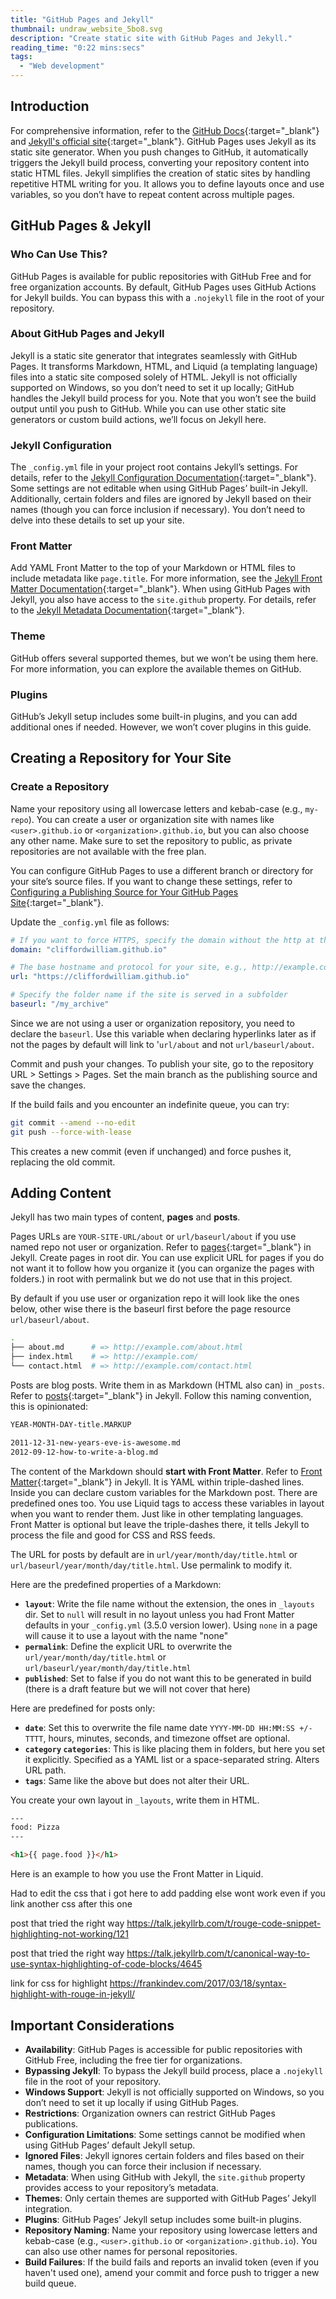 ```yaml
---
title: "GitHub Pages and Jekyll"
thumbnail: undraw_website_5bo8.svg
description: "Create static site with GitHub Pages and Jekyll."
reading_time: "0:22 mins:secs"
tags: 
  - "Web development"
---
```


## Introduction

For comprehensive information, refer to the [GitHub Docs](https://docs.github.com/en/pages/setting-up-a-github-pages-site-with-jekyll){:target="_blank"} and [Jekyll's official site](https://jekyllrb.com/){:target="_blank"}. GitHub Pages uses Jekyll as its static site generator. When you push changes to GitHub, it automatically triggers the Jekyll build process, converting your repository content into static HTML files. Jekyll simplifies the creation of static sites by handling repetitive HTML writing for you. It allows you to define layouts once and use variables, so you don’t have to repeat content across multiple pages.

## GitHub Pages & Jekyll

### Who Can Use This?

GitHub Pages is available for public repositories with GitHub Free and for free organization accounts. By default, GitHub Pages uses GitHub Actions for Jekyll builds. You can bypass this with a `.nojekyll` file in the root of your repository.

### About GitHub Pages and Jekyll

Jekyll is a static site generator that integrates seamlessly with GitHub Pages. It transforms Markdown, HTML, and Liquid (a templating language) files into a static site composed solely of HTML. Jekyll is not officially supported on Windows, so you don’t need to set it up locally; GitHub handles the Jekyll build process for you. Note that you won’t see the build output until you push to GitHub. While you can use other static site generators or custom build actions, we’ll focus on Jekyll here.

### Jekyll Configuration

The `_config.yml` file in your project root contains Jekyll’s settings. For details, refer to the [Jekyll Configuration Documentation](https://jekyllrb.com/docs/configuration/){:target="_blank"}. Some settings are not editable when using GitHub Pages’ built-in Jekyll. Additionally, certain folders and files are ignored by Jekyll based on their names (though you can force inclusion if necessary). You don’t need to delve into these details to set up your site.

### Front Matter

Add YAML Front Matter to the top of your Markdown or HTML files to include metadata like `page.title`. For more information, see the [Jekyll Front Matter Documentation](https://jekyllrb.com/docs/front-matter/){:target="_blank"}. When using GitHub Pages with Jekyll, you also have access to the `site.github` property. For details, refer to the [Jekyll Metadata Documentation](https://jekyll.github.io/github-metadata/site.github/){:target="_blank"}.

### Theme

GitHub offers several supported themes, but we won’t be using them here. For more information, you can explore the available themes on GitHub.

### Plugins

GitHub’s Jekyll setup includes some built-in plugins, and you can add additional ones if needed. However, we won’t cover plugins in this guide.

## Creating a Repository for Your Site

### Create a Repository

Name your repository using all lowercase letters and kebab-case (e.g., `my-repo`). You can create a user or organization site with names like `<user>.github.io` or `<organization>.github.io`, but you can also choose any other name. Make sure to set the repository to public, as private repositories are not available with the free plan.

You can configure GitHub Pages to use a different branch or directory for your site’s source files. If you want to change these settings, refer to [Configuring a Publishing Source for Your GitHub Pages Site](https://docs.github.com/en/pages/getting-started-with-github-pages/configuring-a-publishing-source-for-your-github-pages-site){:target="_blank"}.

Update the `_config.yml` file as follows:

```yaml
# If you want to force HTTPS, specify the domain without the http at the start, e.g., example.com
domain: "cliffordwilliam.github.io"

# The base hostname and protocol for your site, e.g., http://example.com
url: "https://cliffordwilliam.github.io"

# Specify the folder name if the site is served in a subfolder
baseurl: "/my_archive"
```

Since we are not using a user or organization repository, you need to declare the `baseurl`. Use this variable when declaring hyperlinks later as if not the pages by default will link to '`url/about` and not `url/baseurl/about`.

Commit and push your changes. To publish your site, go to the repository URL > Settings > Pages. Set the main branch as the publishing source and save the changes.

If the build fails and you encounter an indefinite queue, you can try:

```bash
git commit --amend --no-edit
git push --force-with-lease
```

This creates a new commit (even if unchanged) and force pushes it, replacing the old commit.

## Adding Content

Jekyll has two main types of content, **pages** and **posts**.

Pages URLs are `YOUR-SITE-URL/about` or `url/baseurl/about` if you use named repo not user or organization. Refer to [pages](https://jekyllrb.com/docs/pages/){:target="_blank"} in Jekyll. Create pages in root dir. You can use explicit URL for pages if you do not want it to follow how you organize it (you can organize the pages with folders.) in root with permalink but we do not use that in this project.

By default if you use user or organization repo it will look like the ones below, other wise there is the baseurl first before the page resource `url/baseurl/about`.

```bash
.
├── about.md      # => http://example.com/about.html
├── index.html    # => http://example.com/
└── contact.html  # => http://example.com/contact.html
```

Posts are blog posts. Write them in as Markdown (HTML also can) in `_posts`. Refer to [posts](https://jekyllrb.com/docs/posts/){:target="_blank"} in Jekyll. Follow this naming convention, this is opinionated:

```bash
YEAR-MONTH-DAY-title.MARKUP

2011-12-31-new-years-eve-is-awesome.md
2012-09-12-how-to-write-a-blog.md
```

The content of the Markdown should **start with Front Matter**. Refer to [Front Matter](https://jekyllrb.com/docs/front-matter/){:target="_blank"} in Jekyll. It is YAML within triple-dashed lines. Inside you can declare custom variables for the Markdown post. There are predefined ones too. You use Liquid tags to access these variables in layout when you want to render them. Just like in other templating languages. Front Matter is optional but leave the triple-dashes there, it tells Jekyll to process the file and good for CSS and RSS feeds.

The URL for posts by default are in `url/year/month/day/title.html` or `url/baseurl/year/month/day/title.html`. Use permalink to modify it.

Here are the predefined properties of a Markdown:

- **`layout`**: Write the file name without the extension, the ones in `_layouts` dir. Set to `null` will result in no layout unless you had Front Matter defaults in your `_config.yml` (3.5.0 version lower). Using `none` in a page will cause it to use a layout with the name "none"
- **`permalink`**: Define the explicit URL to overwrite the `url/year/month/day/title.html` or `url/baseurl/year/month/day/title.html`
- **`published`**: Set to false if you do not want this to be generated in build (there is a draft feature but we will not cover that here)

Here are predefined for posts only:

- **`date`**: Set this to overwrite the file name date `YYYY-MM-DD HH:MM:SS +/-TTTT`, hours, minutes, seconds, and timezone offset are optional.
- **`category` `categories`**: This is like placing them in folders, but here you set it explicitly. Specified as a YAML list or a space-separated string. Alters URL path.
- **`tags`**: Same like the above but does not alter their URL.

You create your own layout in `_layouts`, write them in HTML.

```html
---
food: Pizza
---

<h1>{{ page.food }}</h1>
```

Here is an example to how you use the Front Matter in Liquid.

Had to edit the css that i got here to add padding else wont work even if you link another css after this one

post that tried the right way
https://talk.jekyllrb.com/t/rouge-code-snippet-highlighting-not-working/121

post that tried the right way
https://talk.jekyllrb.com/t/canonical-way-to-use-syntax-highlighting-of-code-blocks/4645

link for css for highlight
https://frankindev.com/2017/03/18/syntax-highlight-with-rouge-in-jekyll/

## Important Considerations

- **Availability**: GitHub Pages is accessible for public repositories with GitHub Free, including the free tier for organizations.
- **Bypassing Jekyll**: To bypass the Jekyll build process, place a `.nojekyll` file in the root of your repository.
- **Windows Support**: Jekyll is not officially supported on Windows, so you don’t need to set it up locally if using GitHub Pages.
- **Restrictions**: Organization owners can restrict GitHub Pages publications.
- **Configuration Limitations**: Some settings cannot be modified when using GitHub Pages’ default Jekyll setup.
- **Ignored Files**: Jekyll ignores certain folders and files based on their names, though you can force their inclusion if necessary.
- **Metadata**: When using GitHub with Jekyll, the `site.github` property provides access to your repository’s metadata.
- **Themes**: Only certain themes are supported with GitHub Pages’ Jekyll integration.
- **Plugins**: GitHub Pages’ Jekyll setup includes some built-in plugins.
- **Repository Naming**: Name your repository using lowercase letters and kebab-case (e.g., `<user>.github.io` or `<organization>.github.io`). You can also use other names for personal repositories.
- **Build Failures**: If the build fails and reports an invalid token (even if you haven't used one), amend your commit and force push to trigger a new build queue.
